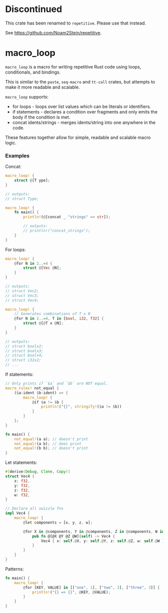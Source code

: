# Discontinued

This crate has been renamed to `repetitive`.
Please use that instead.

See <https://github.com/Noam2Stein/repetitive>.

# macro_loop

`macro_loop` is a macro for writing repetitive Rust code using loops, conditionals, and bindings.

This is similar to the `paste`, `seq-macro` and `tt-call` crates,
but attempts to make it more readable and scalable.

`macro_loop` supports:
- for loops - loops over list values which can be literals or identifiers.
- if statements - declares a condition over fragments and only emits the body if the condition is met.
- concat idents/strings - merges idents/string into one anywhere in the code.

These features together allow for simple, readable and scalable macro logic.

### Examples

Concat:

```rust
macro_loop! {
    struct @[T ype];
}

// outputs:
// struct Type;
```
```rust
macro_loop! {
    fn main() {
        println!(@[concat _ "strings" => str]);

        // outputs:
        // println!("concat_strings");
    }
}
```

For loops:

```rust
macro_loop! {
    @for N in 2..=4 {
        struct @[Vec @N];
    }
}

// outputs:
// struct Vec2;
// struct Vec3;
// struct Vec4;
```
```rust
macro_loop! {
    // Generates combinations of T x N
    @for N in 2..=4, T in [bool, i32, f32] {
        struct @[@T x @N];
    }
}

// outputs:
// struct boolx2;
// struct boolx3;
// struct boolx4;
// struct i32x2;
// ...
```

If statements:

```rust
// Only prints if `$a` and `$b` are NOT equal.
macro_rules! not_equal {
    ($a:ident $b:ident) => {
        macro_loop! {
            @if $a != $b {
                println!("{}", stringify!($a != $b))
            }
        }
    };
}

fn main() {
    not_equal!(a a); // doesn't print
    not_equal!(a b); // does print
    not_equal!(b b); // doesn't print
}
```

Let statements:

```rust
#[derive(Debug, Clone, Copy)]
struct Vec4 {
    x: f32,
    y: f32,
    z: f32,
    w: f32,
}

// Declare all swizzle fns
impl Vec4 {
    macro_loop! {
        @let components = [x, y, z, w];

        @for X in @components, Y in @components, Z in @components, W in @components {
            pub fn @[@X @Y @Z @W](self) -> Vec4 {
                Vec4 { x: self.@X, y: self.@Y, z: self.@Z, w: self.@W }
            }
        }
    }
}
```

Patterns:

```rust
fn main() {
    macro_loop! {
        @for [KEY, VALUE] in [["one", 1], ["two", 2], ["three", 3]] {
            println!("{} => {}", @KEY, @VALUE);
        }
    }
}
```